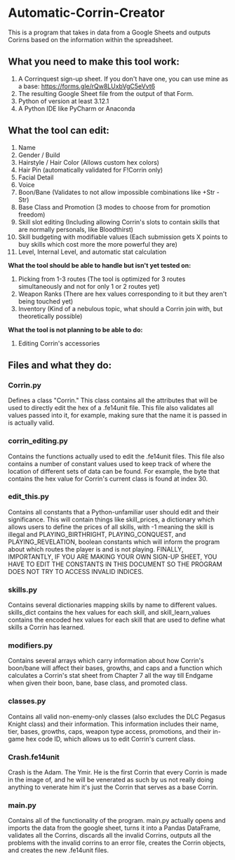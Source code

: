 # Automatic-Corrin-Creator
This is a program that takes in data from a Google Sheets and outputs Corirns based on the information within the spreadsheet.

## What you need to make this tool work:
1. A Corrinquest sign-up sheet. If you don't have one, you can use mine as a base: https://forms.gle/rQw8LUxbVgC5eVvt6
2. The resulting Google Sheet file from the output of that Form.
3. Python of version at least 3.12.1
4. A Python IDE like PyCharm or Anaconda


## What the tool can edit:
1. Name
2. Gender / Build
3. Hairstyle / Hair Color (Allows custom hex colors)
4. Hair Pin (automatically validated for F!Corrin only)
5. Facial Detail
6. Voice
7. Boon/Bane (Validates to not allow impossible combinations like +Str -Str)
8. Base Class and Promotion (3 modes to choose from for promotion freedom)
9. Skill slot editing (Including allowing Corrin's slots to contain skills that are normally personals, like Bloodthirst)
10. Skill budgeting with modifiable values (Each submission gets X points to buy skills which cost more the more powerful they are)
11. Level, Internal Level, and automatic stat calculation

__What the tool should be able to handle but isn't yet tested on:__
1. Picking from 1-3 routes (The tool is optimized for 3 routes simultaneously and not for only 1 or 2 routes yet)
2. Weapon Ranks (There are hex values corresponding to it but they aren't being touched yet)
3. Inventory (Kind of a nebulous topic, what should a Corrin join with, but theoretically possible)

__What the tool is not planning to be able to do:__
1. Editing Corrin's accessories

## Files and what they do:
### Corrin.py
Defines a class "Corrin." This class contains all the attributes that will be used to directly edit the hex of a .fe14unit file. This file also validates all values passed into it, for example, making sure that the name it is passed in is actually valid.
### corrin_editing.py
Contains the functions actually used to edit the .fe14unit files. This file also contains a number of constant values used to keep track of where the location of different sets of data can be found. For example, the byte that contains the hex value for Corrin's current class is found at index 30.
### edit_this.py
Contains all constants that a Python-unfamiliar user should edit and their significance. This will contain things like skill_prices, a dictionary which allows users to define the prices of all skills, with -1 meaning the skill is illegal and PLAYING_BIRTHRIGHT, PLAYING_CONQUEST, and PLAYING_REVELATION, boolean constants which will inform the program about which routes the player is and is not playing. FINALLY, IMPORTANTLY, IF YOU ARE MAKING YOUR OWN SIGN-UP SHEET, YOU HAVE TO EDIT THE CONSTANTS IN THIS DOCUMENT SO THE PROGRAM DOES NOT TRY TO ACCESS INVALID INDICES.
### skills.py
Contains several dictionaries mapping skills by name to different values. skills_dict contains the hex values for each skill, and  skill_learn_values contains the encoded hex values for each skill that are used to define what skills a Corrin has learned.
### modifiers.py
Contains several arrays which carry information about how Corrin's boon/bane will affect their bases, growths, and caps and a function which calculates a Corrin's stat sheet from Chapter 7 all the way till Endgame when given their boon, bane, base class, and promoted class.
### classes.py
Contains all valid non-enemy-only classes (also excludes the DLC Pegasus Knight class) and their information. This information includes their name, tier, bases, growths, caps, weapon type access, promotions, and their in-game hex code ID, which allows us to edit Corrin's current class.
### Crash.fe14unit
Crash is the Adam. The Ymir. He is the first Corrin that every Corrin is made in the image of, and he will be venerated as such by us not really doing anything to venerate him it's just the Corrin that serves as a base Corrin.
### main.py
Contains all of the functionality of the program. main.py actually opens and imports the data from the google sheet, turns it into a Pandas DataFrame, validates all the Corrins, discards all the invalid Corrins, outputs all the problems with the invalid corrins to an error file, creates the Corrin objects, and creates the new .fe14unit files.
